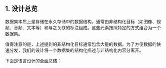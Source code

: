 ## 1. 设计总览



数据集本质上是存储在永久存储中的数据结构。通常由非结构化目标（如图像、视频、音频、文本等）和与之关联的标注组成。这些元素按照特定的方式组合为一个数据集。

值得注意的是，上述提到的非结构化目标通常包含大量的数据。为了方便数据的快速分发，我们的设计将一个数据集的结构化描述与非结构化内容分离开。

下面是语言设计的全面总结：



### 

